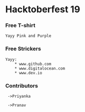 # Hacktoberfest 19

### Free T-shirt
	Yayy Pink and Purple

### Free Strickers
	Yayy: 
		* www.github.com
		* www.digitalocean.com
		* www.dev.io

### Contributors

	 ->Priyanka

	 ->Pranav
